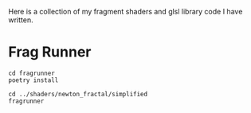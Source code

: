 Here is a collection of my fragment shaders and glsl library code I have written.


# Frag Runner
    cd fragrunner
    poetry install

    cd ../shaders/newton_fractal/simplified
    fragrunner